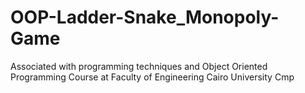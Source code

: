 # OOP-Ladder-Snake_Monopoly-Game
Associated with programming techniques and Object Oriented Programming Course at Faculty of Engineering Cairo University Cmp
